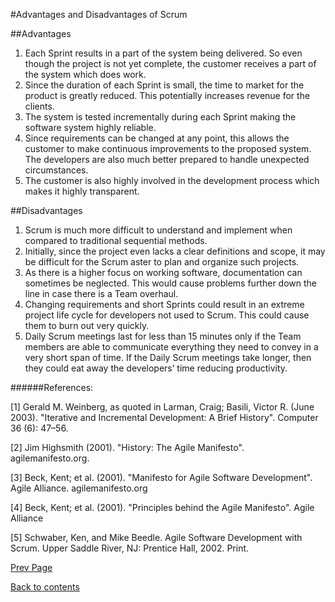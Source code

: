 #Advantages and Disadvantages of Scrum

##Advantages

1.	Each Sprint results in a part of the system being delivered. So even though the project is not yet complete, the customer receives a part of the system which does work.
2.	Since the duration of each Sprint is small, the time to market for the product is greatly reduced. This potentially increases revenue for the clients.
3.	The system is tested incrementally during each Sprint making the software system highly reliable.
4.	Since requirements can be changed at any point, this allows the customer to make continuous improvements to the proposed system. The developers are also much better prepared to handle unexpected circumstances.
5.	The customer is also highly involved in the development process which makes it highly transparent.
 
##Disadvantages

1.	Scrum is much more difficult to understand and implement when compared to traditional sequential methods.
2.	Initially, since the project even lacks a clear definitions and scope, it may be difficult for the Scrum aster to plan and organize such projects.
3.	As there is a higher focus on working software, documentation can sometimes be neglected. This would cause problems further down the line in case there is a Team overhaul.
4.	Changing requirements and short Sprints could result in an extreme project life cycle for developers not used to Scrum. This could cause them to burn out very quickly.
5.	Daily Scrum meetings last for less than 15 minutes only if the Team members are able to communicate everything they need to convey in a very short span of time. If the Daily Scrum meetings take longer, then they could eat away the developers’ time reducing productivity.


######References:

[1] Gerald M. Weinberg, as quoted in Larman, Craig; Basili, Victor R. (June 2003). "Iterative and Incremental Development: A Brief History". Computer 36 (6): 47–56.

[2] Jim Highsmith (2001). "History: The Agile Manifesto". agilemanifesto.org.

[3] Beck, Kent; et al. (2001). "Manifesto for Agile Software Development". Agile Alliance. agilemanifesto.org

[4] Beck, Kent; et al. (2001). "Principles behind the Agile Manifesto". Agile Alliance

[5] Schwaber, Ken, and Mike Beedle. Agile Software Development with Scrum. Upper Saddle River, NJ: Prentice Hall, 2002. Print.


[Prev Page](https://github.com/Krithika-Balan2290/Scrum/blob/master/comparison.md) 

 [Back to contents](https://github.com/Krithika-Balan2290/Scrum/blob/master/Index.md)
